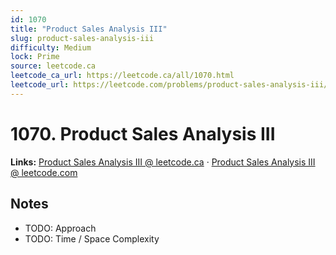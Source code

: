 ```yaml
--- 
id: 1070
title: "Product Sales Analysis III"
slug: product-sales-analysis-iii
difficulty: Medium
lock: Prime
source: leetcode.ca
leetcode_ca_url: https://leetcode.ca/all/1070.html
leetcode_url: https://leetcode.com/problems/product-sales-analysis-iii/
---
```


# 1070. Product Sales Analysis III

**Links:** [Product Sales Analysis III @ leetcode.ca](https://leetcode.ca/all/1070.html) · [Product Sales Analysis III @ leetcode.com](https://leetcode.com/problems/product-sales-analysis-iii/)

## Notes
- TODO: Approach
- TODO: Time / Space Complexity
